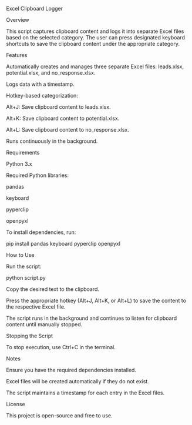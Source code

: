 Excel Clipboard Logger

Overview

This script captures clipboard content and logs it into separate Excel files based on the selected category. The user can press designated keyboard shortcuts to save the clipboard content under the appropriate category.

Features

Automatically creates and manages three separate Excel files: leads.xlsx, potential.xlsx, and no_response.xlsx.

Logs data with a timestamp.

Hotkey-based categorization:

Alt+J: Save clipboard content to leads.xlsx.

Alt+K: Save clipboard content to potential.xlsx.

Alt+L: Save clipboard content to no_response.xlsx.

Runs continuously in the background.

Requirements

Python 3.x

Required Python libraries:

pandas

keyboard

pyperclip

openpyxl

To install dependencies, run:

pip install pandas keyboard pyperclip openpyxl

How to Use

Run the script:

python script.py

Copy the desired text to the clipboard.

Press the appropriate hotkey (Alt+J, Alt+K, or Alt+L) to save the content to the respective Excel file.

The script runs in the background and continues to listen for clipboard content until manually stopped.

Stopping the Script

To stop execution, use Ctrl+C in the terminal.

Notes

Ensure you have the required dependencies installed.

Excel files will be created automatically if they do not exist.

The script maintains a timestamp for each entry in the Excel files.

License

This project is open-source and free to use.
